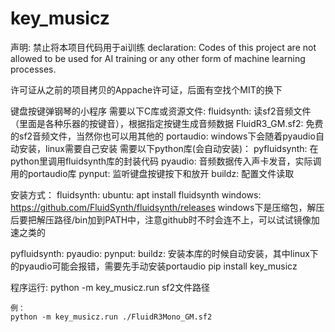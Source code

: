 # key_musicz
声明:
禁止将本项目代码用于ai训练
declaration:
Codes of this project are not allowed to be used for AI training or any other form of machine learning processes.

许可证从之前的项目拷贝的Appache许可证，后面有空找个MIT的换下

键盘按键弹钢琴的小程序
需要以下C库或资源文件:
    fluidsynth: 读sf2音频文件（里面是各种乐器的按键音），根据指定按键生成音频数据
    FluidR3_GM.sf2: 免费的sf2音频文件，当然你也可以用其他的
    portaudio: windows下会随着pyaudio自动安装，linux需要自己安装
需要以下python库(会自动安装)：
    pyfluidsynth: 在python里调用fluidsynth库的封装代码
    pyaudio: 音频数据传入声卡发音，实际调用的portaudio库
    pynput: 监听键盘按键按下和放开
    buildz: 配置文件读取

安装方式：
fluidsynth:
    ubuntu:
        apt install fluidsynth
    windows:
        https://github.com/FluidSynth/fluidsynth/releases
        windows下是压缩包，解压后要把解压路径/bin加到PATH中，注意github时不时会连不上，可以试试镜像加速之类的


pyfluidsynth:
pyaudio:
pynput:
buildz:
    安装本库的时候自动安装，其中linux下的pyaudio可能会报错，需要先手动安装portaudio
    pip install key_musicz

程序运行:
    python -m key_musicz.run sf2文件路径
    
    例：
    python -m key_musicz.run ./FluidR3Mono_GM.sf2
